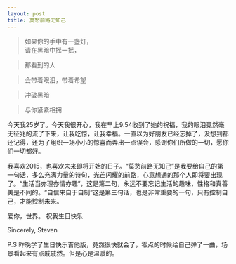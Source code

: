 ```yaml
---
layout: post
title: 莫愁前路无知己
---
```


>如果你的手中有一盏灯，</br>
>请在黑暗中摇一摇，

>那看到的人

>会带着眼泪，带着希望

>冲破黑暗

>与你紧紧相拥

今天我25岁了。今天我很开心，我在早上9.54收到了她的祝福，我的眼泪竟然毫无征兆的流了下来，让我吃惊，让我幸福。一直以为好朋友已经忘掉了，没想到都还记得，还为了组织一场小小的惊喜而弄出一点误会，感谢你们所做的一切，愿你们一切都好。

我喜欢2015，也喜欢未来即将开始的日子。“莫愁前路无知己”是我要给自己的第一句话，多么充满力量的诗句，光芒闪耀的前路，心意想通的那个人即将要出现了。“生活当亦理亦情亦趣”，这是第二句，永远不要忘记生活的趣味，性格和真善美是不同的。“自信来自于自制”这是第三句话，也是非常重要的一句，只有控制自己，才能控制未来。

爱你，世界。
祝我生日快乐

Sincerely,
Steven

P.S 昨晚学了生日快乐吉他版，竟然很快就会了，零点的时候给自己弹了一曲，场景看起来有点戚戚然。但是心是温暖的。
